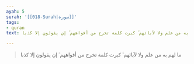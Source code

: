 ```yaml
---
ayah: 5
surah: '[[018-Surah|سورة]]'
tags:
- quran
text: ما لهم به من علم ولا لآبائهم ۚ كبرت كلمة تخرج من أفواههم ۚ إن يقولون إلا كذبا

---
```

> ما لهم به من علم ولا لآبائهم ۚ كبرت كلمة تخرج من أفواههم ۚ إن يقولون إلا كذبا
